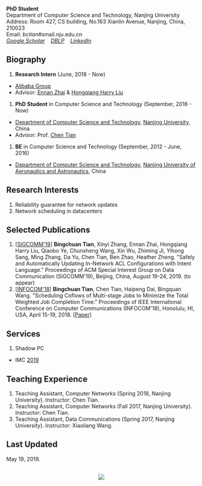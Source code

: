 **PhD Student**  
Department of Computer Science and Technology, Nanjing University  
Address: Room 427, CS building, No.163 Xianlin Avenue, Nanjing, China, 210023  
Email: _bctian_#smail.nju.edu.cn  
[_Google Scholar_](https://scholar.google.com/citations?user=yAaafq4AAAAJ&hl=en)&nbsp;&nbsp;&nbsp; 
[_DBLP_](https://dblp.uni-trier.de/pers/hd/t/Tian:Bingchuan)&nbsp;&nbsp;&nbsp; 
[_LinkedIn_](https://www.linkedin.com/in/bingchuan-tian-b55234163/)

## Biography
1. **Research Intern** (June, 2018 - Now)  
  * [Alibaba Group](https://www.alibabagroup.com/en/global/home)  
  * Advisor: [Ennan Zhai](https://ennanzhai.github.io/) & [Hongqiang Harry Liu](http://www.hongqiangliu.com/)
1. **PhD Student** in Computer Science and Technology (September, 2016 - Now)  
  * [Department of Computer Science and Technology](http://cs.nju.edu.cn/), [Nanjing University](https://www.nju.edu.cn/), China  
  * Advisor: Prof. [Chen Tian](https://cs.nju.edu.cn/tianchen/)
1. **BE** in Computer Science and Technology (September, 2012 - June, 2016)  
  * [Department of Computer Science and Technology](http://cs.nuaa.edu.cn/), [Nanjing University of Aeronautics and Astronautics](http://www.nuaa.edu.cn/), China

## Research Interests
1. Reliability guarantee for network updates
1. Network scheduling in datacenters

## Selected Publications
1. \[[SIGCOMM'19](http://conferences.sigcomm.org/sigcomm/2019/)\] 
  **Bingchuan Tian**, Xinyi Zhang, Ennan Zhai, Hongqiang Harry Liu, Qiaobo Ye, Chunsheng Wang, Xin Wu, Zhiming Ji, Yihong Sang, Ming Zhang, Da Yu, Chen Tian, Ben Zhao, Heather Zheng. 
  "Safely and Automatically Updating In-Network ACL Configurations with Intent Language." 
  Proceedings of ACM Special Interest Group on Data Communication (SIGCOMM'19), Beijing, China, August 19-24, 2019. 
  \(to appear\)
1. \[[INFOCOM'18](http://infocom2018.ieee-infocom.org/)\] 
  **Bingchuan Tian**, Chen Tian, Haipeng Dai, Bingquan Wang. 
  "Scheduling Coflows of Multi-stage Jobs to Minimize the Total Weighted Job Completion Time." 
  Proceedings of IEEE International Conference on Computer Communications (INFOCOM'18), Honolulu, HI, USA, April 15-19, 2018. 
\[[Paper](https://www.doi.org/10.1109/INFOCOM.2018.8486340)\]

## Services
1. Shadow PC
  * IMC [2019](https://conferences.sigcomm.org/imc/2019/shadow/)

## Teaching Experience
1. Teaching Assistant, Computer Networks (Spring 2018, Nanjing University). Instructor: Chen Tian.
1. Teaching Assistant, Computer Networks (Fall 2017, Nanjing University). Instructor: Chen Tian.
1. Teaching Assistant, Data Communications (Spring 2017, Nanjing University). Instructor: Xiaoliang Wang.

## Last Updated
May 19, 2019.

<br/>
<center>
  <!-- a href='https://clustrmaps.com/site/1aq0p'  title='Visit tracker' -->
    <img src='//clustrmaps.com/map_v2.png?cl=ffffff&w=500&t=tt&d=yHdqTPUuXOXJBrPTAVGiXTn3sj_4xXZwrMzOh8TFYe4'/>
  <!-- /a -->
</center>

